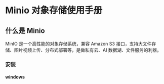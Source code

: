 # Minio 对象存储使用手册

## 什么是 Minio

MinIO 是一个高性能的对象存储系统，兼容 Amazon S3 接口，支持大文件存储、图片视频上传、分布式部署等，是做私有云、AI 数据湖、文件服务的利器。

### 安装

#### windows

```bash

```
